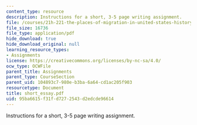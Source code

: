 ```yaml
---
content_type: resource
description: Instructions for a short, 3-5 page writing assignment.
file: /courses/21h-221-the-places-of-migration-in-united-states-history-fall-2006/95ba6615f31fd7272543d2edcde96614_short_essay.pdf
file_size: 16736
file_type: application/pdf
hide_download: true
hide_download_original: null
learning_resource_types:
- Assignments
license: https://creativecommons.org/licenses/by-nc-sa/4.0/
ocw_type: OCWFile
parent_title: Assignments
parent_type: CourseSection
parent_uid: 104893c7-980e-b3ba-6a64-cd1ac205f903
resourcetype: Document
title: short_essay.pdf
uid: 95ba6615-f31f-d727-2543-d2edcde96614
---
```

Instructions for a short, 3-5 page writing assignment.